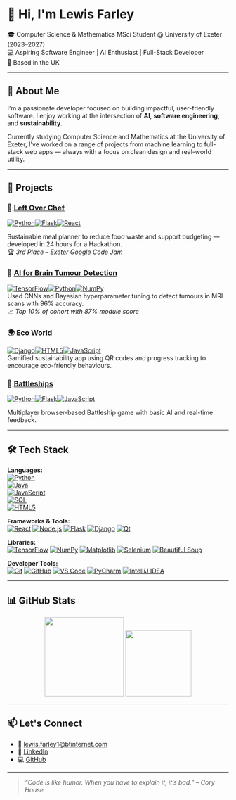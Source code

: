 # 👋 Hi, I'm Lewis Farley

🎓 Computer Science & Mathematics MSci Student @ University of Exeter (2023–2027)  
💻 Aspiring Software Engineer | AI Enthusiast | Full-Stack Developer  
📍 Based in the UK

---

## 🧠 About Me

I'm a passionate developer focused on building impactful, user-friendly software. I enjoy working at the intersection of **AI**, **software engineering**, and **sustainability**.

Currently studying Computer Science and Mathematics at the University of Exeter, I've worked on a range of projects from machine learning to full-stack web apps — always with a focus on clean design and real-world utility.

---

## 🚀 Projects

### 🌿 [Left Over Chef](https://github.com/lewisFarley403/left-over-chef)  
[![Python](https://img.shields.io/badge/python-3670A0?style=for-the-badge&logo=python&logoColor=ffdd54)](https://www.python.org/)[![Flask](https://img.shields.io/badge/flask-%23000.svg?style=for-the-badge&logo=flask&logoColor=white)](https://flask.palletsprojects.com/)[![React](https://img.shields.io/badge/react-%2320232a.svg?style=for-the-badge&logo=react&logoColor=%2361DAFB)](https://reactjs.org/)

Sustainable meal planner to reduce food waste and support budgeting — developed in 24 hours for a Hackathon.  
🏆 *3rd Place – Exeter Google Code Jam*

### 🎯 [AI for Brain Tumour Detection](https://github.com/lewisFarley403/brain-tumour-detection)  
[![TensorFlow](https://img.shields.io/badge/TensorFlow-%23FF6F00.svg?style=for-the-badge&logo=TensorFlow&logoColor=white)](https://www.tensorflow.org/)[![Python](https://img.shields.io/badge/python-3670A0?style=for-the-badge&logo=python&logoColor=ffdd54)](https://www.python.org/)[![NumPy](https://img.shields.io/badge/numpy-%23013243.svg?style=for-the-badge&logo=numpy&logoColor=white)](https://numpy.org/)  
Used CNNs and Bayesian hyperparameter tuning to detect tumours in MRI scans with 96% accuracy.  
📈 *Top 10% of cohort with 87% module score*

### 🌍 [Eco World](https://github.com/lewisFarley403/EcoWorld)  
[![Django](https://img.shields.io/badge/django-%23092E20.svg?style=for-the-badge&logo=django&logoColor=white)](https://www.djangoproject.com/)[![HTML5](https://img.shields.io/badge/html5-%23E34F26.svg?style=for-the-badge&logo=html5&logoColor=white)](https://developer.mozilla.org/en-US/docs/Web/HTML)[![JavaScript](https://img.shields.io/badge/javascript-%23323330.svg?style=for-the-badge&logo=javascript&logoColor=%23F7DF1E)](https://developer.mozilla.org/en-US/docs/Web/JavaScript)   
Gamified sustainability app using QR codes and progress tracking to encourage eco-friendly behaviours.

### 🚢 [Battleships](https://github.com/lewisFarley403/battleships)  
[![Python](https://img.shields.io/badge/python-3670A0?style=for-the-badge&logo=python&logoColor=ffdd54)](https://www.python.org/)[![Flask](https://img.shields.io/badge/flask-%23000.svg?style=for-the-badge&logo=flask&logoColor=white)](https://flask.palletsprojects.com/)[![JavaScript](https://img.shields.io/badge/javascript-%23323330.svg?style=for-the-badge&logo=javascript&logoColor=%23F7DF1E)](https://developer.mozilla.org/en-US/docs/Web/JavaScript)

Multiplayer browser-based Battleship game with basic AI and real-time feedback.

---

## 🛠️ Tech Stack

**Languages:**  
[![Python](https://img.shields.io/badge/python-3670A0?style=for-the-badge&logo=python&logoColor=ffdd54)](https://www.python.org/)  
[![Java](https://img.shields.io/badge/java-%23ED8B00.svg?style=for-the-badge&logo=openjdk&logoColor=white)](https://www.oracle.com/java/)  
[![JavaScript](https://img.shields.io/badge/javascript-%23323330.svg?style=for-the-badge&logo=javascript&logoColor=%23F7DF1E)](https://developer.mozilla.org/en-US/docs/Web/JavaScript)  
[![SQL](https://img.shields.io/badge/SQL-4479A1?style=for-the-badge&logo=postgresql&logoColor=white)](https://en.wikipedia.org/wiki/SQL)  
[![HTML5](https://img.shields.io/badge/html5-%23E34F26.svg?style=for-the-badge&logo=html5&logoColor=white)](https://developer.mozilla.org/en-US/docs/Web/HTML)


**Frameworks & Tools:**  
[![React](https://img.shields.io/badge/react-%2320232a.svg?style=for-the-badge&logo=react&logoColor=%2361DAFB)](https://reactjs.org/) [![Node.js](https://img.shields.io/badge/node.js-339933?style=for-the-badge&logo=node.js&logoColor=white)](https://nodejs.org/) [![Flask](https://img.shields.io/badge/flask-%23000.svg?style=for-the-badge&logo=flask&logoColor=white)](https://flask.palletsprojects.com/) [![Django](https://img.shields.io/badge/django-%23092E20.svg?style=for-the-badge&logo=django&logoColor=white)](https://www.djangoproject.com/) [![Qt](https://img.shields.io/badge/Qt-41CD52?style=for-the-badge&logo=qt&logoColor=white)](https://www.qt.io/)

**Libraries:**  
[![TensorFlow](https://img.shields.io/badge/TensorFlow-%23FF6F00.svg?style=for-the-badge&logo=TensorFlow&logoColor=white)](https://www.tensorflow.org/) [![NumPy](https://img.shields.io/badge/numpy-%23013243.svg?style=for-the-badge&logo=numpy&logoColor=white)](https://numpy.org/) [![Matplotlib](https://img.shields.io/badge/Matplotlib-%23ffffff.svg?style=for-the-badge&logo=matplotlib&logoColor=black)](https://matplotlib.org/) [![Selenium](https://img.shields.io/badge/Selenium-%2300AA00.svg?style=for-the-badge&logo=selenium&logoColor=white)](https://www.selenium.dev/) [![Beautiful Soup](https://img.shields.io/badge/Beautiful_Soup-%23779392.svg?style=for-the-badge)](https://www.crummy.com/software/BeautifulSoup/)

**Developer Tools:**  
[![Git](https://img.shields.io/badge/git-%23F05033.svg?style=for-the-badge&logo=git&logoColor=white)](https://git-scm.com/) [![GitHub](https://img.shields.io/badge/github-%23121011.svg?style=for-the-badge&logo=github&logoColor=white)](https://github.com/) [![VS Code](https://img.shields.io/badge/Visual_Studio_Code-%23007ACC.svg?style=for-the-badge&logo=visual-studio-code&logoColor=white)](https://code.visualstudio.com/) [![PyCharm](https://img.shields.io/badge/PyCharm-000000.svg?style=for-the-badge&logo=pycharm&logoColor=green)](https://www.jetbrains.com/pycharm/) [![IntelliJ IDEA](https://img.shields.io/badge/IntelliJ_IDEA-000000.svg?style=for-the-badge&logo=intellij-idea&logoColor=white)](https://www.jetbrains.com/idea/)

---

## 📊 GitHub Stats

<p align="center">
    <img src="https://github-readme-streak-stats.herokuapp.com?user=lewisFarley403&theme=tokyonight&hide_border=true" height="180" />
  <img src="https://github-readme-stats.vercel.app/api/top-langs/?username=lewisFarley403&layout=compact&langs_count=6" height="150" />
</p>

---

## 📫 Let's Connect

- 📧 [lewis.farley1@btinternet.com](mailto:lewis.farley1@btinternet.com)  
- 💼 [LinkedIn](https://linkedin.com/in/lewisfarley403)  
- 💻 [GitHub](https://github.com/lewisFarley403)

---

> _“Code is like humor. When you have to explain it, it’s bad.” – Cory House_
